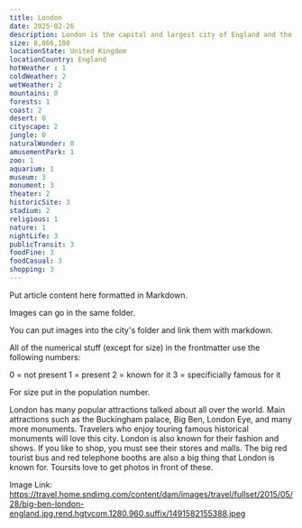 ```yaml
---
title: London
date: 2025-02-26
description: London is the capital and largest city of England and the United Kingdom.
size: 8,866,180
locationState: United Kingdom
locationCountry: England
hotWeather : 1
coldWeather: 2
wetWeather: 2
mountains: 0
forests: 1
coast: 2
desert: 0
cityscape: 2
jungle: 0
naturalWonder: 0
amusementPark: 1
zoo: 1
aquarium: 1
museum: 3
monument: 3
theater: 2
historicSite: 3
stadium: 2
religious: 1
nature: 1
nightLife: 3
publicTransit: 3
foodFine: 3
foodCasual: 3
shopping: 3
---
```


Put article content here formatted in Markdown.

Images can go in the same folder.

You can put images into the city's folder and link them with markdown.


All of the numerical stuff (except for size) in the frontmatter use the following numbers:

0 = not present
1 = present
2 = known for it
3 = specificially famous for it

For size put in the population number.

London has many popular attractions talked about all over the world. Main attractions such as the Buckingham palace, Big Ben, London Eye, and many more monuments. Travelers who enjoy touring famous historical monuments will love this city. London is also known for their fashion and shows. If you like to shop, you must see their stores and malls. The big red tourist bus and red telephone booths are also a big thing that London is known for. Toursits love to get photos in front of these.

Image Link: https://travel.home.sndimg.com/content/dam/images/travel/fullset/2015/05/28/big-ben-london-england.jpg.rend.hgtvcom.1280.960.suffix/1491582155388.jpeg
